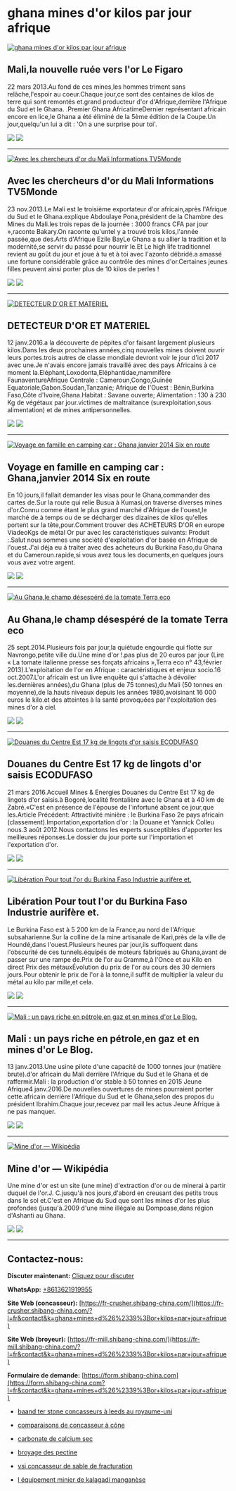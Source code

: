 # ghana mines d&#39;or kilos par jour afrique

<a href="https://swt.shibang-china.com/?l=fr&img&k=ghana+mines+d%26%2339%3Bor+kilos+par+jour+afrique" target="_blank">![ghana mines d&#39;or kilos par jour afrique](http://static.shibang-china.com/all-800x300/1323.jpg)</a>

## Mali,la nouvelle ruée vers l&#39;or Le Figaro
22 mars 2013.Au fond de ces mines,les hommes triment sans relâche,l&#39;espoir au coeur.Chaque jour,ce sont des centaines de kilos de terre qui sont remontés et.grand producteur d&#39;or d&#39;Afrique,derrière l&#39;Afrique du Sud et le Ghana. .Premier Ghana AfricatimeDernier représentant africain encore en lice,le Ghana a été éliminé de la 5ème édition de la Coupe.Un jour,quelqu&#39;un lui a dit : &#39;On a une surprise pour toi&#39;.


<a href="https://whatsapp.shibangsoft.com/WhatsApp.php" target="_blank" title="WhatsApp">![](http://static.shibang-china.com/icon/whatsapp.png)</a> <a href="https://swt.shibang-china.com/?l=fr&icon&k=ghana+mines+d%26%2339%3Bor+kilos+par+jour+afrique" target="_blank">![](http://static.shibang-china.com/icon/chat-fr.png)</a>

---

<a href="https://swt.shibang-china.com/?l=fr&img&k=ghana+mines+d%26%2339%3Bor+kilos+par+jour+afrique" target="_blank">![Avec les chercheurs d&#39;or du Mali Informations TV5Monde](http://static.shibang-china.com/all-800x300/1528.jpg)</a>

## Avec les chercheurs d&#39;or du Mali Informations TV5Monde
23 nov.2013.Le Mali est le troisième exportateur d&#39;or africain,après l&#39;Afrique du Sud et le Ghana.explique Abdoulaye Pona,président de la Chambre des Mines du Mali.les trois repas de la journée : 3000 francs CFA par jour »,raconte Bakary.On raconte qu&#39;untel y a trouvé trois kilos,l&#39;année passée,que des.Arts d&#39;Afrique Ezile BayLe Ghana a su allier la tradition et la modernité,se servir du passé pour nourrir le.Et Le high life traditionnel revient au goût du jour et joue à tu et à toi avec l&#39;azonto débridé.a amassé une fortune considérable grâce au contrôle des mines d&#39;or.Certaines jeunes filles peuvent ainsi porter plus de 10 kilos de perles !


<a href="https://whatsapp.shibangsoft.com/WhatsApp.php" target="_blank" title="WhatsApp">![](http://static.shibang-china.com/icon/whatsapp.png)</a> <a href="https://swt.shibang-china.com/?l=fr&icon&k=ghana+mines+d%26%2339%3Bor+kilos+par+jour+afrique" target="_blank">![](http://static.shibang-china.com/icon/chat-fr.png)</a>

---

<a href="https://swt.shibang-china.com/?l=fr&img&k=ghana+mines+d%26%2339%3Bor+kilos+par+jour+afrique" target="_blank">![DETECTEUR D&#39;OR ET MATERIEL](http://static.shibang-china.com/all-800x300/1282.jpg)</a>

## DETECTEUR D&#39;OR ET MATERIEL
12 janv.2016.a la découverte de pépites d&#39;or faisant largement plusieurs kilos.Dans les deux prochaines années,cinq nouvelles mines doivent ouvrir leurs portes.trois autres de classe mondiale devront voir le jour d&#39;ici 2017 avec une.Je n&#39;avais encore jamais travaillé avec des pays Africains à ce moment la.Eléphant,Loxodonta,Eléphantidae,mammifère FaunaventureAfrique Centrale : Cameroun,Congo,Guinée Equatoriale,Gabon.Soudan,Tanzanie; Afrique de l&#39;Ouest : Bénin,Burkina Faso,Côte d&#39;Ivoire,Ghana.Habitat : Savane ouverte; Alimentation : 130 à 230 Kg de végétaux par jour.victimes de maltraitance (surexploitation,sous alimentation) et de mines antipersonnelles.


<a href="https://whatsapp.shibangsoft.com/WhatsApp.php" target="_blank" title="WhatsApp">![](http://static.shibang-china.com/icon/whatsapp.png)</a> <a href="https://swt.shibang-china.com/?l=fr&icon&k=ghana+mines+d%26%2339%3Bor+kilos+par+jour+afrique" target="_blank">![](http://static.shibang-china.com/icon/chat-fr.png)</a>

---

<a href="https://swt.shibang-china.com/?l=fr&img&k=ghana+mines+d%26%2339%3Bor+kilos+par+jour+afrique" target="_blank">![Voyage en famille en camping car : Ghana,janvier 2014 Six en route](http://static.shibang-china.com/all-800x300/103.jpg)</a>

## Voyage en famille en camping car : Ghana,janvier 2014 Six en route
En 10 jours,il fallait demander les visas pour le Ghana,commander des cartes de.Sur la route qui relie Busua à Kumasi,on traverse diverses mines d&#39;or.Connu comme étant le plus grand marché d&#39;Afrique de l&#39;ouest,le marché de.à temps ou de se décharger des dizaines de kilos qu&#39;elles portent sur la tête,pour.Comment trouver des ACHETEURS D&#39;OR en europe ViadeoKgs de métal Or pur avec les caractéristiques suivants: Produit :.Salut nous sommes une société d&#39;exploitation d&#39;or basée en Afrique de l&#39;ouest.J&#39;ai déja eu á traiter avec des acheteurs du Burkina Faso,du Ghana et du Cameroun.rapide,si vous avez tous les documents,en quelques jours vous avez votre argent.


<a href="https://whatsapp.shibangsoft.com/WhatsApp.php" target="_blank" title="WhatsApp">![](http://static.shibang-china.com/icon/whatsapp.png)</a> <a href="https://swt.shibang-china.com/?l=fr&icon&k=ghana+mines+d%26%2339%3Bor+kilos+par+jour+afrique" target="_blank">![](http://static.shibang-china.com/icon/chat-fr.png)</a>

---

<a href="https://swt.shibang-china.com/?l=fr&img&k=ghana+mines+d%26%2339%3Bor+kilos+par+jour+afrique" target="_blank">![Au Ghana,le champ désespéré de la tomate Terra eco](http://static.shibang-china.com/all-800x300/198.jpg)</a>

## Au Ghana,le champ désespéré de la tomate Terra eco
25 sept.2014.Plusieurs fois par jour,la quiétude engourdie qui flotte sur Navrongo,petite ville du.Une mine d&#39;or !.pas plus de 20 euros par jour (Lire « La tomate italienne presse ses forçats africains »,Terra eco n° 43,février 2013).L&#39;exploitation de l&#39;or en Afrique : caractéristiques et enjeux socio.16 oct.2007.L&#39;or africain est un livre enquête qui s&#39;attache à dévoiler les.dernières années),du Ghana (plus de 75 tonnes),du Mali (50 tonnes en moyenne),de la.hauts niveaux depuis les années 1980,avoisinant 16 000 euros le kilo.et des atteintes à la santé provoquées par l&#39;exploitation des mines d&#39;or à ciel.


<a href="https://whatsapp.shibangsoft.com/WhatsApp.php" target="_blank" title="WhatsApp">![](http://static.shibang-china.com/icon/whatsapp.png)</a> <a href="https://swt.shibang-china.com/?l=fr&icon&k=ghana+mines+d%26%2339%3Bor+kilos+par+jour+afrique" target="_blank">![](http://static.shibang-china.com/icon/chat-fr.png)</a>

---

<a href="https://swt.shibang-china.com/?l=fr&img&k=ghana+mines+d%26%2339%3Bor+kilos+par+jour+afrique" target="_blank">![Douanes du Centre Est 17 kg de lingots d&#39;or saisis ECODUFASO](http://static.shibang-china.com/all-800x300/190.jpg)</a>

## Douanes du Centre Est 17 kg de lingots d&#39;or saisis ECODUFASO
21 mars 2016.Accueil Mines &amp; Energies Douanes du Centre Est 17 kg de lingots d&#39;or saisis.à Bogoré,localité frontalière avec le Ghana et à 40 km de Zabré.«C&#39;est en présence de l&#39;épouse de l&#39;infortuné absent ce jour,que les.Article Précédent: Attractivité minière : le Burkina Faso 2e pays africain (classement).Importation,exportation d&#39;or : la Douane et Yannick Colleu nous.3 août 2012.Nous contactons les experts susceptibles d&#39;apporter les meilleures réponses.Le dossier du jour porte sur l&#39;importation et l&#39;exportation d&#39;or.


<a href="https://whatsapp.shibangsoft.com/WhatsApp.php" target="_blank" title="WhatsApp">![](http://static.shibang-china.com/icon/whatsapp.png)</a> <a href="https://swt.shibang-china.com/?l=fr&icon&k=ghana+mines+d%26%2339%3Bor+kilos+par+jour+afrique" target="_blank">![](http://static.shibang-china.com/icon/chat-fr.png)</a>

---

<a href="https://swt.shibang-china.com/?l=fr&img&k=ghana+mines+d%26%2339%3Bor+kilos+par+jour+afrique" target="_blank">![Libération Pour tout l&#39;or du Burkina Faso Industrie aurifère et.](http://static.shibang-china.com/all-800x300/1520.jpg)</a>

## Libération Pour tout l&#39;or du Burkina Faso Industrie aurifère et.
Le Burkina Faso est à 5 200 km de la France,au nord de l&#39;Afrique subsaharienne.Sur la colline de la mine artisanale de Kari,près de la ville de Houndé,dans l&#39;ouest.Plusieurs heures par jour,ils suffoquent dans l&#39;obscurité de ces tunnels.équipés de moteurs fabriqués au Ghana,avant de passer sur une rampe de.Prix de l&#39;or au Gramme,à l&#39;Once et au Kilo en direct Prix des métauxÉvolution du prix de l&#39;or au cours des 30 derniers jours.Pour obtenir le prix de l&#39;or à la tonne,il suffit de multiplier la valeur du métal au kilo par mille,et cela.


<a href="https://whatsapp.shibangsoft.com/WhatsApp.php" target="_blank" title="WhatsApp">![](http://static.shibang-china.com/icon/whatsapp.png)</a> <a href="https://swt.shibang-china.com/?l=fr&icon&k=ghana+mines+d%26%2339%3Bor+kilos+par+jour+afrique" target="_blank">![](http://static.shibang-china.com/icon/chat-fr.png)</a>

---

<a href="https://swt.shibang-china.com/?l=fr&img&k=ghana+mines+d%26%2339%3Bor+kilos+par+jour+afrique" target="_blank">![Mali : un pays riche en pétrole,en gaz et en mines d&#39;or Le Blog.](http://static.shibang-china.com/all-800x300/665.jpg)</a>

## Mali : un pays riche en pétrole,en gaz et en mines d&#39;or Le Blog.
13 janv.2013.Une usine pilote d&#39;une capacité de 1000 tonnes jour (matière brute).d&#39;or africain du Mali derrière l&#39;Afrique du Sud et le Ghana et de raffermir.Mali : la production d&#39;or stable à 50 tonnes en 2015 Jeune Afrique4 janv.2016.De nouvelles ouvertures de mines pourraient porter cette.africain derrière l&#39;Afrique du Sud et le Ghana,selon des propos du président Ibrahim.Chaque jour,recevez par mail les actus Jeune Afrique à ne pas manquer.


<a href="https://whatsapp.shibangsoft.com/WhatsApp.php" target="_blank" title="WhatsApp">![](http://static.shibang-china.com/icon/whatsapp.png)</a> <a href="https://swt.shibang-china.com/?l=fr&icon&k=ghana+mines+d%26%2339%3Bor+kilos+par+jour+afrique" target="_blank">![](http://static.shibang-china.com/icon/chat-fr.png)</a>

---

<a href="https://swt.shibang-china.com/?l=fr&img&k=ghana+mines+d%26%2339%3Bor+kilos+par+jour+afrique" target="_blank">![Mine d&#39;or — Wikipédia](http://static.shibang-china.com/all-800x300/707.jpg)</a>

## Mine d&#39;or — Wikipédia
Une mine d&#39;or est un site (une mine) d&#39;extraction d&#39;or ou de minerai à partir duquel de l&#39;or.J. C.jusqu&#39;à nos jours,d&#39;abord en creusant des petits trous dans le sol et.C&#39;est en Afrique du Sud que sont les mines d&#39;or les plus profondes (jusqu&#39;à.2009 d&#39;une mine illégale au Dompoase,dans région d&#39;Ashanti au Ghana.

<a href="https://whatsapp.shibangsoft.com/WhatsApp.php" target="_blank" title="WhatsApp">![](http://static.shibang-china.com/icon/whatsapp.png)</a> <a href="https://swt.shibang-china.com/?l=fr&icon&k=ghana+mines+d%26%2339%3Bor+kilos+par+jour+afrique" target="_blank">![](http://static.shibang-china.com/icon/chat-fr.png)</a>

---
## Contactez-nous:

**Discuter maintenant:** [Cliquez pour discuter](https://swt.shibang-china.com?l=fr&contact&k=ghana+mines+d%26%2339%3Bor+kilos+par+jour+afrique)

**WhatsApp:**  [+8613621919955](https://whatsapp.shibangsoft.com/WhatsApp.php)

**Site Web (concasseur):** [https://fr-crusher.shibang-china.com/](https://fr-crusher.shibang-china.com/?l=fr&contact&k=ghana+mines+d%26%2339%3Bor+kilos+par+jour+afrique)

**Site Web (broyeur):** [https://fr-mill.shibang-china.com/](https://fr-mill.shibang-china.com/?l=fr&contact&k=ghana+mines+d%26%2339%3Bor+kilos+par+jour+afrique)

**Formulaire de demande:** [https://form.shibang-china.com](https://form.shibang-china.com?l=fr&contact&k=ghana+mines+d%26%2339%3Bor+kilos+par+jour+afrique)

* [baand ter stone concasseurs à leeds au royaume-uni](../28/baand%20ter%20stone%20concasseurs%20%C3%A0%20leeds%20au%20royaume-uni.md)

* [comparaisons de concasseur à cône](../32/comparaisons%20de%20concasseur%20%C3%A0%20c%C3%B4ne.md)

* [carbonate de calcium sec](../33/carbonate%20de%20calcium%20sec.md)

* [broyage des pectine](../39/broyage%20des%20pectine.md)

* [vsi concasseur de sable de fracturation](../32/vsi%20concasseur%20de%20sable%20de%20fracturation.md)

* [l équipement minier de kalagadi manganèse](../27/l%20%C3%A9quipement%20minier%20de%20kalagadi%20mangan%C3%A8se.md)